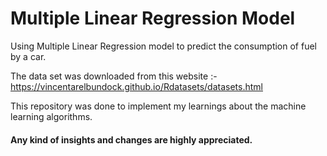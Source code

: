 # Multiple Linear Regression Model
Using Multiple Linear Regression model to predict the consumption of fuel by a car.

The data set was downloaded from this website :- https://vincentarelbundock.github.io/Rdatasets/datasets.html

This repository was done to implement my learnings about the machine learning algorithms.

#### Any kind of insights and changes are highly appreciated. 


